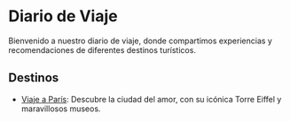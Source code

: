 # Diario de Viaje

Bienvenido a nuestro diario de viaje, donde compartimos experiencias y recomendaciones de diferentes destinos turísticos.

## Destinos

- [Viaje a París](entradas/paris.md): Descubre la ciudad del amor, con su icónica Torre Eiffel y maravillosos museos.